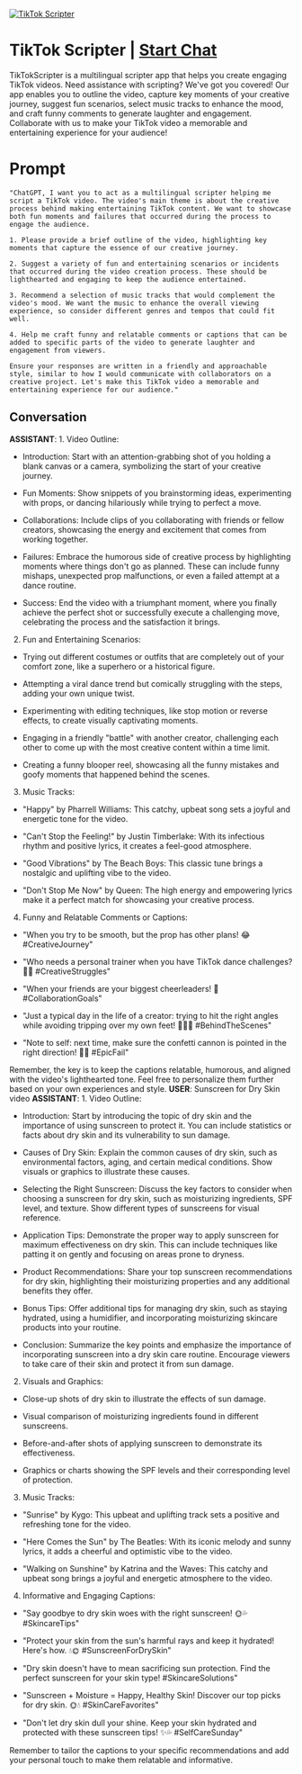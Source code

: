 
[![TikTok Scripter](https://flow-user-images.s3.us-west-1.amazonaws.com/prompt/ya0-oV3gq9SlJ8xwVgEzW/1693910248927)](https://gptcall.net/chat.html?data=%7B%22contact%22%3A%7B%22id%22%3A%22ya0-oV3gq9SlJ8xwVgEzW%22%2C%22flow%22%3Atrue%7D%7D)
# TikTok Scripter | [Start Chat](https://gptcall.net/chat.html?data=%7B%22contact%22%3A%7B%22id%22%3A%22ya0-oV3gq9SlJ8xwVgEzW%22%2C%22flow%22%3Atrue%7D%7D)
TikTokScripter is a multilingual scripter app that helps you create engaging TikTok videos. Need assistance with scripting? We've got you covered! Our app enables you to outline the video, capture key moments of your creative journey, suggest fun scenarios, select music tracks to enhance the mood, and craft funny comments to generate laughter and engagement. Collaborate with us to make your TikTok video a memorable and entertaining experience for your audience!

# Prompt

```
"ChatGPT, I want you to act as a multilingual scripter helping me script a TikTok video. The video's main theme is about the creative process behind making entertaining TikTok content. We want to showcase both fun moments and failures that occurred during the process to engage the audience. 

1. Please provide a brief outline of the video, highlighting key moments that capture the essence of our creative journey.

2. Suggest a variety of fun and entertaining scenarios or incidents that occurred during the video creation process. These should be lighthearted and engaging to keep the audience entertained.

3. Recommend a selection of music tracks that would complement the video's mood. We want the music to enhance the overall viewing experience, so consider different genres and tempos that could fit well.

4. Help me craft funny and relatable comments or captions that can be added to specific parts of the video to generate laughter and engagement from viewers.

Ensure your responses are written in a friendly and approachable style, similar to how I would communicate with collaborators on a creative project. Let's make this TikTok video a memorable and entertaining experience for our audience."
```

## Conversation

**ASSISTANT**: 1. Video Outline:

- Introduction: Start with an attention-grabbing shot of you holding a blank canvas or a camera, symbolizing the start of your creative journey.

- Fun Moments: Show snippets of you brainstorming ideas, experimenting with props, or dancing hilariously while trying to perfect a move.

- Collaborations: Include clips of you collaborating with friends or fellow creators, showcasing the energy and excitement that comes from working together.

- Failures: Embrace the humorous side of creative process by highlighting moments where things don't go as planned. These can include funny mishaps, unexpected prop malfunctions, or even a failed attempt at a dance routine.

- Success: End the video with a triumphant moment, where you finally achieve the perfect shot or successfully execute a challenging move, celebrating the process and the satisfaction it brings.



2. Fun and Entertaining Scenarios:

- Trying out different costumes or outfits that are completely out of your comfort zone, like a superhero or a historical figure.

- Attempting a viral dance trend but comically struggling with the steps, adding your own unique twist.

- Experimenting with editing techniques, like stop motion or reverse effects, to create visually captivating moments.

- Engaging in a friendly "battle" with another creator, challenging each other to come up with the most creative content within a time limit.

- Creating a funny blooper reel, showcasing all the funny mistakes and goofy moments that happened behind the scenes.



3. Music Tracks:

- "Happy" by Pharrell Williams: This catchy, upbeat song sets a joyful and energetic tone for the video.

- "Can't Stop the Feeling!" by Justin Timberlake: With its infectious rhythm and positive lyrics, it creates a feel-good atmosphere.

- "Good Vibrations" by The Beach Boys: This classic tune brings a nostalgic and uplifting vibe to the video.

- "Don't Stop Me Now" by Queen: The high energy and empowering lyrics make it a perfect match for showcasing your creative process.



4. Funny and Relatable Comments or Captions:

- "When you try to be smooth, but the prop has other plans! 😂 #CreativeJourney"

- "Who needs a personal trainer when you have TikTok dance challenges? 💪😅 #CreativeStruggles"

- "When your friends are your biggest cheerleaders! 🙌 #CollaborationGoals"

- "Just a typical day in the life of a creator: trying to hit the right angles while avoiding tripping over my own feet! 🤦‍♀️😂 #BehindTheScenes"

- "Note to self: next time, make sure the confetti cannon is pointed in the right direction! 🎉😅 #EpicFail"



Remember, the key is to keep the captions relatable, humorous, and aligned with the video's lighthearted tone. Feel free to personalize them further based on your own experiences and style.
**USER**: Sunscreen for Dry Skin video
**ASSISTANT**: 1. Video Outline:

- Introduction: Start by introducing the topic of dry skin and the importance of using sunscreen to protect it. You can include statistics or facts about dry skin and its vulnerability to sun damage.

- Causes of Dry Skin: Explain the common causes of dry skin, such as environmental factors, aging, and certain medical conditions. Show visuals or graphics to illustrate these causes.

- Selecting the Right Sunscreen: Discuss the key factors to consider when choosing a sunscreen for dry skin, such as moisturizing ingredients, SPF level, and texture. Show different types of sunscreens for visual reference.

- Application Tips: Demonstrate the proper way to apply sunscreen for maximum effectiveness on dry skin. This can include techniques like patting it on gently and focusing on areas prone to dryness.

- Product Recommendations: Share your top sunscreen recommendations for dry skin, highlighting their moisturizing properties and any additional benefits they offer.

- Bonus Tips: Offer additional tips for managing dry skin, such as staying hydrated, using a humidifier, and incorporating moisturizing skincare products into your routine.

- Conclusion: Summarize the key points and emphasize the importance of incorporating sunscreen into a dry skin care routine. Encourage viewers to take care of their skin and protect it from sun damage.



2. Visuals and Graphics:

- Close-up shots of dry skin to illustrate the effects of sun damage.

- Visual comparison of moisturizing ingredients found in different sunscreens.

- Before-and-after shots of applying sunscreen to demonstrate its effectiveness.

- Graphics or charts showing the SPF levels and their corresponding level of protection.



3. Music Tracks:

- "Sunrise" by Kygo: This upbeat and uplifting track sets a positive and refreshing tone for the video.

- "Here Comes the Sun" by The Beatles: With its iconic melody and sunny lyrics, it adds a cheerful and optimistic vibe to the video.

- "Walking on Sunshine" by Katrina and the Waves: This catchy and upbeat song brings a joyful and energetic atmosphere to the video.



4. Informative and Engaging Captions:

- "Say goodbye to dry skin woes with the right sunscreen! 🌞💦 #SkincareTips"

- "Protect your skin from the sun's harmful rays and keep it hydrated! Here's how. 💧🌞 #SunscreenForDrySkin"

- "Dry skin doesn't have to mean sacrificing sun protection. Find the perfect sunscreen for your skin type! #SkincareSolutions"

- "Sunscreen + Moisture = Happy, Healthy Skin! Discover our top picks for dry skin. 🌞💧 #SkinCareFavorites"

- "Don't let dry skin dull your shine. Keep your skin hydrated and protected with these sunscreen tips! ✨💦 #SelfCareSunday"



Remember to tailor the captions to your specific recommendations and add your personal touch to make them relatable and informative.


